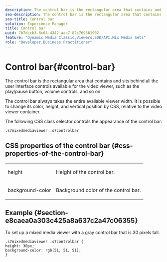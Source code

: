 ```yaml
---
description: The control bar is the rectangular area that contains and sits behind all the user interface controls available for the video viewer, such as the play/pause button, volume controls, and so on.
seo-description: The control bar is the rectangular area that contains and sits behind all the user interface controls available for the video viewer, such as the play/pause button, volume controls, and so on.
seo-title: Control bar
solution: Experience Manager
title: Control bar
uuid: 7b7dccb3-6c64-4342-aac7-82c769561902
feature: "Dynamic Media Classic,Viewers,SDK/API,Mix Media Sets"
role: "Developer,Business Practitioner"
---
```


# Control bar{#control-bar}

The control bar is the rectangular area that contains and sits behind all the user interface controls available for the video viewer, such as the play/pause button, volume controls, and so on.

<!--<a id="section_061E550C1C1D4DB2BD663A898895B38C"></a>-->

The control bar always takes the entire available viewer width. It is possible to change its color, height, and vertical position by CSS, relative to the video viewer container.

The following CSS class selector controls the appearance of the control bar:

```
.s7mixedmediaviewer .s7controlbar
```

## CSS properties of the control bar {#css-properties-of-the-control-bar}

<table id="table_C48C56E696304C9BAFEE71BA9EA9A174"> 
 <tbody> 
  <tr> 
   <td colname="col1"> <p> <span class="codeph"> height </span> </p> </td> 
   <td colname="col2"> <p>Height of the control bar. </p> </td> 
  </tr> 
  <tr> 
   <td colname="col1"> <p> <span class="codeph"> background-color </span> </p> </td> 
   <td colname="col2"> <p>Background color of the control bar. </p> </td> 
  </tr> 
 </tbody> 
</table>

## Example {#section-e8caea0a303c425a8a637c2a47c06355}

To set up a mixed media viewer with a gray control bar that is 30 pixels tall.

```
.s7mixedmediaviewer .s7controlbar {  
height: 30px; 
background-color: rgb(51, 51, 51); 
}
```

